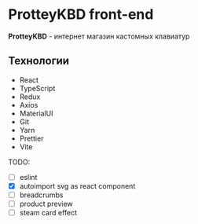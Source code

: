 # ProtteyKBD front-end

**ProtteyKBD** - интернет магазин кастомных клавиатур

## Технологии

- React
- TypeScript
- Redux
- Axios
- MaterialUI
- Git
- Yarn
- Prettier
- Vite

TODO:

- [ ] eslint
- [x] autoimport svg as react component
- [ ] breadcrumbs
- [ ] product preview
- [ ] steam card effect
